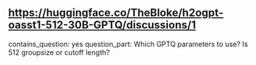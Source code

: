 ## https://huggingface.co/TheBloke/h2ogpt-oasst1-512-30B-GPTQ/discussions/1

contains_question: yes
question_part: Which GPTQ parameters to use? Is 512 groupsize or cutoff length?